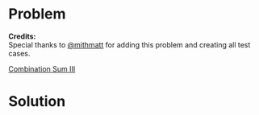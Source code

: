 
# Problem

**Credits:**  
Special thanks to [@mithmatt](https://leetcode.com/discuss/user/mithmatt) for
adding this problem and creating all test cases.



[Combination Sum III](https://leetcode.com/problems/combination-sum-iii)

# Solution



